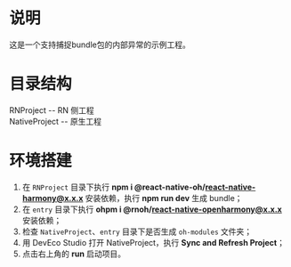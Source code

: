 # 说明

这是一个支持捕捉bundle包的内部异常的示例工程。

# 目录结构

RNProject -- RN 侧工程  
NativeProject -- 原生工程

# 环境搭建

1. 在 `RNProject` 目录下执行 **npm i @react-native-oh/react-native-harmony@x.x.x** 安装依赖，执行 **npm run dev** 生成 bundle；
2. 在 `entry` 目录下执行 **ohpm i @rnoh/react-native-openharmony@x.x.x** 安装依赖；
3. 检查 `NativeProject`、`entry` 目录下是否生成 `oh-modules` 文件夹；
4. 用 DevEco Studio 打开 NativeProject，执行 **Sync and Refresh Project**；
5. 点击右上角的 **run** 启动项目。
